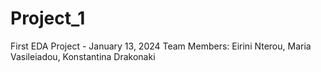 # Project_1
First EDA Project - January 13, 2024
Team Members: Eirini Nterou, Maria Vasileiadou, Konstantina Drakonaki
